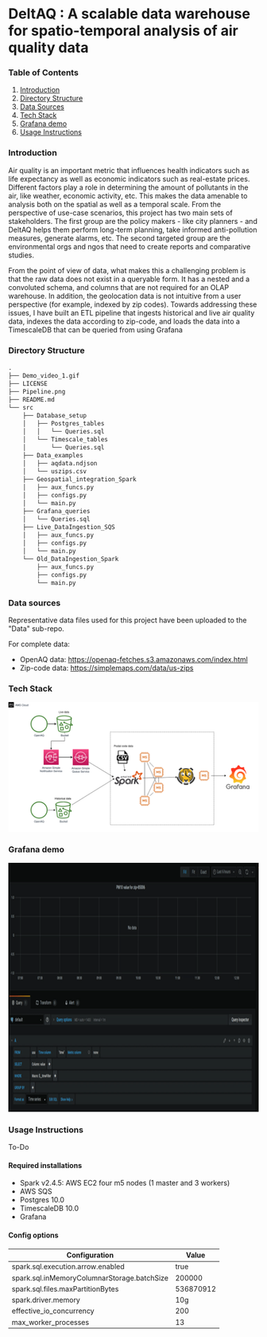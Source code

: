 # DeltAQ : A scalable data warehouse for spatio-temporal analysis of air quality data

### Table of Contents  
1. [Introduction](#introduction)
2. [Directory Structure](#directory-structure)
3. [Data Sources](#data-sources)
4. [Tech Stack](#tech-stack)
5. [Grafana demo](#grafana-demo)
6. [Usage Instructions](#usage-instructions)

### Introduction

Air quality is an important metric that influences health indicators such as life expectancy as well as economic indicators such as real-estate prices. Different factors play a role in determining the amount of pollutants in the air, like weather, economic activity, etc. This makes the data amenable to analysis both on the spatial as well as a temporal scale. From the perspective of use-case scenarios, this project has two main sets of stakeholders. The first group are the policy makers - like city planners - and DeltAQ helps them perform long-term planning, take informed anti-pollution measures, generate alarms, etc. The second targeted group are the environmental orgs and ngos that need to create reports and comparative studies. 

From the point of view of data, what makes this a challenging problem is that the raw data does not exist in a queryable form. It has a nested and a convoluted schema, and columns that are not required for an OLAP warehouse. In addition, the geolocation data is not intuitive from a user perspective (for example, indexed by zip codes). Towards addressing these issues, I have built an ETL pipeline that ingests historical and live air quality data, indexes the data according to zip-code, and loads the data into a TimescaleDB that can be queried from using Grafana 


### Directory Structure 

```
.
├── Demo_video_1.gif
├── LICENSE
├── Pipeline.png
├── README.md
└── src
    ├── Database_setup
    │   ├── Postgres_tables
    │   │   └── Queries.sql
    │   └── Timescale_tables
    │       └── Queries.sql
    ├── Data_examples
    │   ├── aqdata.ndjson
    │   └── uszips.csv
    ├── Geospatial_integration_Spark
    │   ├── aux_funcs.py
    │   ├── configs.py
    │   └── main.py
    ├── Grafana_queries
    │   └── Queries.sql
    ├── Live_DataIngestion_SQS
    │   ├── aux_funcs.py
    │   ├── configs.py
    │   └── main.py
    └── Old_DataIngestion_Spark
        ├── aux_funcs.py
        ├── configs.py
        └── main.py
```

### Data sources

Representative data files used for this project have been uploaded to the "Data" sub-repo. 

For complete data:
* OpenAQ data: https://openaq-fetches.s3.amazonaws.com/index.html
* Zip-code data: https://simplemaps.com/data/us-zips


### Tech Stack
![image](Pipeline.png)

### Grafana demo

<img src="demo_2.gif" alt="drawing" width="1000" height="500"/>

### Usage Instructions 

To-Do 

#### Required installations

* Spark v2.4.5: AWS EC2 four m5 nodes (1 master and 3 workers) 
* AWS SQS
* Postgres 10.0
* TimescaleDB 10.0
* Grafana 


#### Config options 

| Configuration                               | Value     |
|---------------------------------------------|-----------|
| spark.sql.execution.arrow.enabled           | true      |
| spark.sql.inMemoryColumnarStorage.batchSize | 200000    |
| spark.sql.files.maxPartitionBytes           | 536870912 |
| spark.driver.memory                         | 10g       |
| effective_io_concurrency                    | 200       |
| max_worker_processes                        | 13        |

